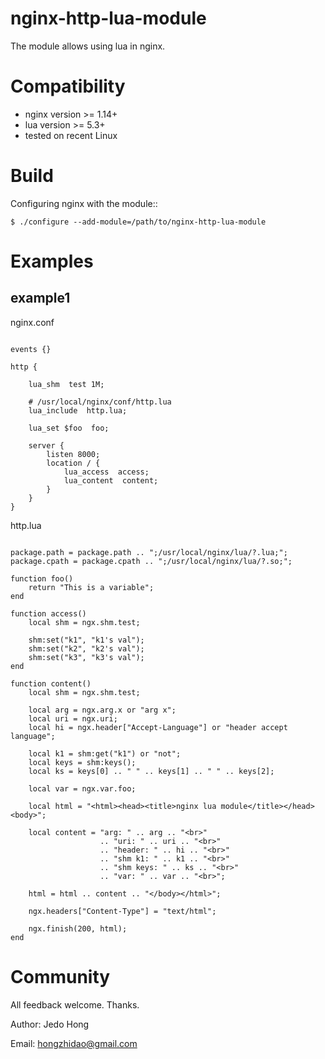 # nginx-http-lua-module
The module allows using lua in nginx. 

Compatibility
=============

- nginx version >= 1.14+
- lua version >= 5.3+
- tested on recent Linux

Build
=====

Configuring nginx with the module::

    $ ./configure --add-module=/path/to/nginx-http-lua-module

Examples
========

example1
-----

nginx.conf
```

events {}

http {

    lua_shm  test 1M;
    
    # /usr/local/nginx/conf/http.lua
    lua_include  http.lua;
    
    lua_set $foo  foo;

    server {
        listen 8000;
        location / {
            lua_access  access;
            lua_content  content;
        }
    }
}
```

http.lua
```

package.path = package.path .. ";/usr/local/nginx/lua/?.lua;";
package.cpath = package.cpath .. ";/usr/local/nginx/lua/?.so;";

function foo()
    return "This is a variable";
end

function access()
    local shm = ngx.shm.test;

    shm:set("k1", "k1's val");
    shm:set("k2", "k2's val");
    shm:set("k3", "k3's val");
end

function content()
    local shm = ngx.shm.test;

    local arg = ngx.arg.x or "arg x";
    local uri = ngx.uri;
    local hi = ngx.header["Accept-Language"] or "header accept language";

    local k1 = shm:get("k1") or "not";
    local keys = shm:keys();
    local ks = keys[0] .. " " .. keys[1] .. " " .. keys[2];

    local var = ngx.var.foo;

    local html = "<html><head><title>nginx lua module</title></head><body>";

    local content = "arg: " .. arg .. "<br>"
                    .. "uri: " .. uri .. "<br>"
                    .. "header: " .. hi .. "<br>"
                    .. "shm k1: " .. k1 .. "<br>"
                    .. "shm keys: " .. ks .. "<br>"
                    .. "var: " .. var .. "<br>";

    html = html .. content .. "</body></html>";

    ngx.headers["Content-Type"] = "text/html";

    ngx.finish(200, html);
end
```

Community
=========
All feedback welcome. Thanks.

Author: Jedo Hong 

Email: hongzhidao@gmail.com
